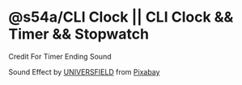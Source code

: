 # @s54a/CLI Clock || CLI Clock && Timer && Stopwatch

Credit For Timer Ending Sound

Sound Effect by <a href="https://pixabay.com/users/universfield-28281460/?utm_source=link-attribution&utm_medium=referral&utm_campaign=music&utm_content=126505">UNIVERSFIELD</a> from <a href="https://pixabay.com//?utm_source=link-attribution&utm_medium=referral&utm_campaign=music&utm_content=126505">Pixabay</a>
